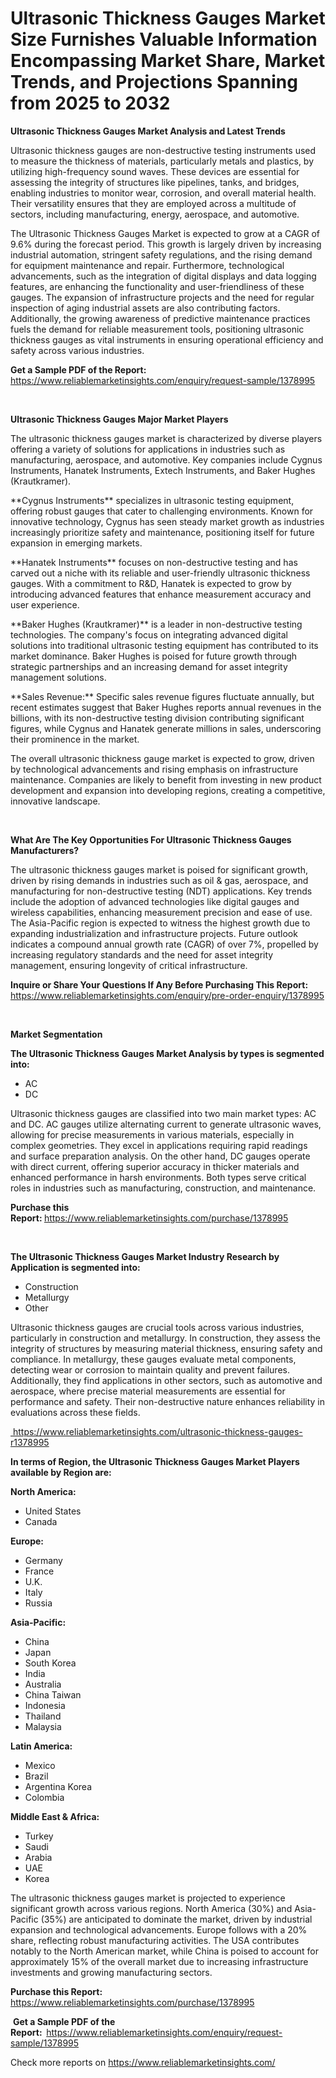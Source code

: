 <p><h1>Ultrasonic Thickness Gauges Market Size Furnishes Valuable Information Encompassing Market Share, Market Trends, and Projections Spanning from 2025 to 2032</h1></p><p><strong>Ultrasonic Thickness Gauges Market Analysis and Latest Trends</strong></p>
<p><p>Ultrasonic thickness gauges are non-destructive testing instruments used to measure the thickness of materials, particularly metals and plastics, by utilizing high-frequency sound waves. These devices are essential for assessing the integrity of structures like pipelines, tanks, and bridges, enabling industries to monitor wear, corrosion, and overall material health. Their versatility ensures that they are employed across a multitude of sectors, including manufacturing, energy, aerospace, and automotive.</p><p>The Ultrasonic Thickness Gauges Market is expected to grow at a CAGR of 9.6% during the forecast period. This growth is largely driven by increasing industrial automation, stringent safety regulations, and the rising demand for equipment maintenance and repair. Furthermore, technological advancements, such as the integration of digital displays and data logging features, are enhancing the functionality and user-friendliness of these gauges. The expansion of infrastructure projects and the need for regular inspection of aging industrial assets are also contributing factors. Additionally, the growing awareness of predictive maintenance practices fuels the demand for reliable measurement tools, positioning ultrasonic thickness gauges as vital instruments in ensuring operational efficiency and safety across various industries.</p></p>
<p><strong>Get a Sample PDF of the Report:&nbsp;</strong> <a href="https://www.reliablemarketinsights.com/enquiry/request-sample/1378995?utm_campaign=1894&utm_medium=2&utm_source=Github&utm_content=ia&utm_term=16022025&utm_id=ultrasonic-thickness-gauges">https://www.reliablemarketinsights.com/enquiry/request-sample/1378995</a></p>
<p>&nbsp;</p>
<p><strong>Ultrasonic Thickness Gauges Major Market Players</strong></p>
<p><p>The ultrasonic thickness gauges market is characterized by diverse players offering a variety of solutions for applications in industries such as manufacturing, aerospace, and automotive. Key companies include Cygnus Instruments, Hanatek Instruments, Extech Instruments, and Baker Hughes (Krautkramer).</p><p>**Cygnus Instruments** specializes in ultrasonic testing equipment, offering robust gauges that cater to challenging environments. Known for innovative technology, Cygnus has seen steady market growth as industries increasingly prioritize safety and maintenance, positioning itself for future expansion in emerging markets.</p><p>**Hanatek Instruments** focuses on non-destructive testing and has carved out a niche with its reliable and user-friendly ultrasonic thickness gauges. With a commitment to R&D, Hanatek is expected to grow by introducing advanced features that enhance measurement accuracy and user experience.</p><p>**Baker Hughes (Krautkramer)** is a leader in non-destructive testing technologies. The company's focus on integrating advanced digital solutions into traditional ultrasonic testing equipment has contributed to its market dominance. Baker Hughes is poised for future growth through strategic partnerships and an increasing demand for asset integrity management solutions.</p><p>**Sales Revenue:** Specific sales revenue figures fluctuate annually, but recent estimates suggest that Baker Hughes reports annual revenues in the billions, with its non-destructive testing division contributing significant figures, while Cygnus and Hanatek generate millions in sales, underscoring their prominence in the market.</p><p>The overall ultrasonic thickness gauge market is expected to grow, driven by technological advancements and rising emphasis on infrastructure maintenance. Companies are likely to benefit from investing in new product development and expansion into developing regions, creating a competitive, innovative landscape.</p></p>
<p>&nbsp;</p>
<p><strong>What Are The Key Opportunities For Ultrasonic Thickness Gauges Manufacturers?</strong></p>
<p><p>The ultrasonic thickness gauges market is poised for significant growth, driven by rising demands in industries such as oil & gas, aerospace, and manufacturing for non-destructive testing (NDT) applications. Key trends include the adoption of advanced technologies like digital gauges and wireless capabilities, enhancing measurement precision and ease of use. The Asia-Pacific region is expected to witness the highest growth due to expanding industrialization and infrastructure projects. Future outlook indicates a compound annual growth rate (CAGR) of over 7%, propelled by increasing regulatory standards and the need for asset integrity management, ensuring longevity of critical infrastructure.</p></p>
<p><strong>Inquire or Share Your Questions If Any Before Purchasing This Report:</strong> <a href="https://www.reliablemarketinsights.com/enquiry/pre-order-enquiry/1378995?utm_campaign=1894&utm_medium=2&utm_source=Github&utm_content=ia&utm_term=16022025&utm_id=ultrasonic-thickness-gauges">https://www.reliablemarketinsights.com/enquiry/pre-order-enquiry/1378995</a></p>
<p>&nbsp;</p>
<p><strong>Market Segmentation</strong></p>
<p><strong>The Ultrasonic Thickness Gauges Market Analysis by types is segmented into:</strong></p>
<p><ul><li>AC</li><li>DC</li></ul></p>
<p><p>Ultrasonic thickness gauges are classified into two main market types: AC and DC. AC gauges utilize alternating current to generate ultrasonic waves, allowing for precise measurements in various materials, especially in complex geometries. They excel in applications requiring rapid readings and surface preparation analysis. On the other hand, DC gauges operate with direct current, offering superior accuracy in thicker materials and enhanced performance in harsh environments. Both types serve critical roles in industries such as manufacturing, construction, and maintenance.</p></p>
<p><strong>Purchase this Report:&nbsp;</strong><a href="https://www.reliablemarketinsights.com/purchase/1378995?utm_campaign=1894&utm_medium=2&utm_source=Github&utm_content=ia&utm_term=16022025&utm_id=ultrasonic-thickness-gauges">https://www.reliablemarketinsights.com/purchase/1378995</a></p>
<p>&nbsp;</p>
<p><strong>The Ultrasonic Thickness Gauges Market Industry Research by Application is segmented into:</strong></p>
<p><ul><li>Construction</li><li>Metallurgy</li><li>Other</li></ul></p>
<p><p>Ultrasonic thickness gauges are crucial tools across various industries, particularly in construction and metallurgy. In construction, they assess the integrity of structures by measuring material thickness, ensuring safety and compliance. In metallurgy, these gauges evaluate metal components, detecting wear or corrosion to maintain quality and prevent failures. Additionally, they find applications in other sectors, such as automotive and aerospace, where precise material measurements are essential for performance and safety. Their non-destructive nature enhances reliability in evaluations across these fields.</p></p>
<p><a href="https://www.reliablemarketinsights.com/ultrasonic-thickness-gauges-r1378995?utm_campaign=1894&utm_medium=2&utm_source=Github&utm_content=ia&utm_term=16022025&utm_id=ultrasonic-thickness-gauges">&nbsp;https://www.reliablemarketinsights.com/ultrasonic-thickness-gauges-r1378995</a></p>
<p><strong>In terms of Region, the Ultrasonic Thickness Gauges Market Players available by Region are:</strong></p>
<p>
    <p> <strong> North America: </strong>
        <ul>
            <li>United States</li>
            <li>Canada</li>
        </ul>
        </p> 
    <p> <strong> Europe: </strong>
        <ul>
            <li>Germany</li>
            <li>France</li>
            <li>U.K.</li>
            <li>Italy</li>
            <li>Russia</li>
        </ul>
        </p> 
    <p> <strong> Asia-Pacific: </strong>
        <ul>
            <li>China</li>
            <li>Japan</li>
            <li>South Korea</li>
            <li>India</li>
            <li>Australia</li>
            <li>China Taiwan</li>
            <li>Indonesia</li>
            <li>Thailand</li>
            <li>Malaysia</li>
        </ul>
        </p> 
    <p> <strong> Latin America: </strong>
        <ul>
            <li>Mexico</li>
            <li>Brazil</li>
            <li>Argentina Korea</li>
            <li>Colombia</li>
        </ul>
        </p> 
    <p> <strong> Middle East & Africa: </strong>
        <ul>
            <li>Turkey</li>
            <li>Saudi</li>
            <li>Arabia</li>
            <li>UAE</li>
            <li>Korea</li>
        </ul>
    </p>
    </p>
<p><p>The ultrasonic thickness gauges market is projected to experience significant growth across various regions. North America (30%) and Asia-Pacific (35%) are anticipated to dominate the market, driven by industrial expansion and technological advancements. Europe follows with a 20% share, reflecting robust manufacturing activities. The USA contributes notably to the North American market, while China is poised to account for approximately 15% of the overall market due to increasing infrastructure investments and growing manufacturing sectors.</p></p>
<p><strong>Purchase this Report: </strong><a href="https://www.reliablemarketinsights.com/purchase/1378995?utm_campaign=1894&utm_medium=2&utm_source=Github&utm_content=ia&utm_term=16022025&utm_id=ultrasonic-thickness-gauges">https://www.reliablemarketinsights.com/purchase/1378995</a></p>
<p>&nbsp;<strong>Get a Sample PDF of the Report:&nbsp;&nbsp;</strong><a href="https://www.reliablemarketinsights.com/enquiry/request-sample/1378995?utm_campaign=1894&utm_medium=2&utm_source=Github&utm_content=ia&utm_term=16022025&utm_id=ultrasonic-thickness-gauges">https://www.reliablemarketinsights.com/enquiry/request-sample/1378995</a></p>
<p><strong></strong></p>
<p>Check more reports on <a href="https://www.reliablemarketinsights.com/?utm_campaign=1894&utm_medium=2&utm_source=Github&utm_content=ia&utm_term=16022025&utm_id=ultrasonic-thickness-gauges">https://www.reliablemarketinsights.com/</a></p>